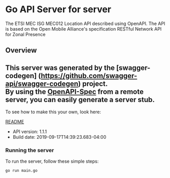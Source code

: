 # Go API Server for server

The ETSI MEC ISG MEC012 Location API described using OpenAPI. The API is based on the Open Mobile Alliance's specification RESTful Network API for Zonal Presence

## Overview
This server was generated by the [swagger-codegen]
(https://github.com/swagger-api/swagger-codegen) project.  
By using the [OpenAPI-Spec](https://github.com/OAI/OpenAPI-Specification) from a remote server, you can easily generate a server stub.  
-

To see how to make this your own, look here:

[README](https://github.com/swagger-api/swagger-codegen/blob/master/README.md)

- API version: 1.1.1
- Build date: 2019-09-17T14:39:23.683-04:00


### Running the server
To run the server, follow these simple steps:

```
go run main.go
```


